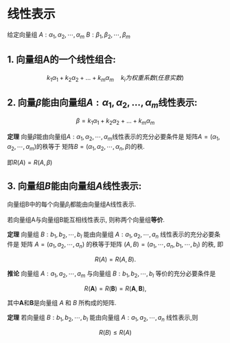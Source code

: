 # 线性表示

给定向量组
$A:\alpha_1, \alpha_2, \cdots, \alpha_m$
$B:\beta_1, \beta_2, \cdots, \beta_m$

## 1. 向量组A的一个线性组合:

$$k_1\alpha_1+k_2\alpha_2+\dots+k_m\alpha_m \quad k_i为权重系数(任意实数)$$

## 2. 向量$\beta$能由向量组$A:\alpha_1, \alpha_2, \dots, \alpha_m$线性表示:

$$
\beta=k_1\alpha_1+k_2\alpha_2+\dots+k_m\alpha_m
$$

**定理**
向量$\beta$能由向量组$A:\alpha_1,\alpha_2,\cdots,\alpha_m$线性表示的充分必要条件是
矩阵$A=(\alpha_1,\alpha_2,\cdots,\alpha_m)$的秩等于
矩阵$B=(\alpha_1,\alpha_2,\cdots,\alpha_n,\beta)$的秩.

即$R(A)=R(A,\beta)$

## 3. 向量组$B$能由向量组$A$线性表示:

向量组B中的每个向量$\beta_i$都能由向量组A线性表示.

若向量组A与向量组B能互相线性表示, 则称两个向量组**等价**.

<b>定理</b>
向量组 $B:b_1,b_2,\cdots,b_l$ 能由向量组 $A:a_1,a_2,\cdots,a_n$ 线性表示的充分必要条件是
矩阵 $A=(a_1,a_2,\cdots,a_n)$ 的秩等于矩阵 $(A,B)=(a_1,\cdots,a_n,b_1,\cdots,b_l)$ 的秩, 即

$$
R(A)=R(A,B).
$$

<b>推论</b>
向量组 $A:a_1,a_2,\cdots,a_m$ 与向量组 $B:b_1,b_2,\cdots,b_l$ 等价的充分必要条件是

$$
R(\pmb{A})=R(\pmb{B})=R(\pmb{A},\pmb{B}),
$$

其中$\pmb{A}$和$\pmb{B}$是向量组 $A$ 和 $B$ 所构成的矩阵.

<b>定理</b>
若向量组 $B:b_1,b_2,\cdots,b_l$ 能由向量组 $A:a_1,a_2,\cdots,a_n$ 线性表示,则

$$
R(B) \leqslant R(A)
$$
